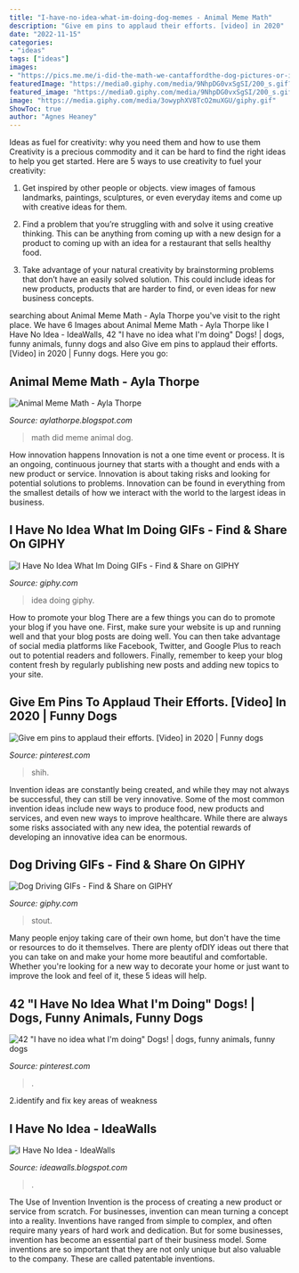 ```yaml
---
title: "I-have-no-idea-what-im-doing-dog-memes - Animal Meme Math"
description: "Give em pins to applaud their efforts. [video] in 2020"
date: "2022-11-15"
categories:
- "ideas"
tags: ["ideas"]
images:
- "https://pics.me.me/i-did-the-math-we-cantaffordthe-dog-pictures-or-it-50945537.png"
featuredImage: "https://media0.giphy.com/media/9NhpDG0vxSgSI/200_s.gif?response_id=5924ce95fa51d03933c04e25"
featured_image: "https://media0.giphy.com/media/9NhpDG0vxSgSI/200_s.gif?response_id=5924ce95fa51d03933c04e25"
image: "https://media.giphy.com/media/3owyphXV8TcO2muXGU/giphy.gif"
ShowToc: true
author: "Agnes Heaney"
---
```



Ideas as fuel for creativity: why you need them and how to use them
Creativity is a precious commodity and it can be hard to find the right ideas to help you get started. Here are 5 ways to use creativity to fuel your creativity:
1. Get inspired by other people or objects. view images of famous landmarks, paintings, sculptures, or even everyday items and come up with creative ideas for them.

2. Find a problem that you’re struggling with and solve it using creative thinking. This can be anything from coming up with a new design for a product to coming up with an idea for a restaurant that sells healthy food.

3. Take advantage of your natural creativity by brainstorming problems that don’t have an easily solved solution. This could include ideas for new products, products that are harder to find, or even ideas for new business concepts.


	

		
searching about Animal Meme Math - Ayla Thorpe you've visit to the right place. We have 6 Images about Animal Meme Math - Ayla Thorpe like I Have No Idea - IdeaWalls, 42 &quot;I have no idea what I&#039;m doing&quot; Dogs! | dogs, funny animals, funny dogs and also Give em pins to applaud their efforts. [Video] in 2020 | Funny dogs. Here you go:
		
    
## Animal Meme Math - Ayla Thorpe

<img loading=lazy src="https://pics.me.me/i-did-the-math-we-cantaffordthe-dog-pictures-or-it-50945537.png" onerror="this.onerror=null;this.src='https://tse4.mm.bing.net/th?id=OIP.i1rL1V8k9Iv-n2Q4ixxL6gHaHY&amp;pid=15.1';" alt="Animal Meme Math - Ayla Thorpe">

_Source: aylathorpe.blogspot.com_

>math did meme animal dog. 

	

How innovation happens
Innovation is not a one time event or process. It is an ongoing, continuous journey that starts with a thought and ends with a new product or service. Innovation is about taking risks and looking for potential solutions to problems. Innovation can be found in everything from the smallest details of how we interact with the world to the largest ideas in business.

    
## I Have No Idea What Im Doing GIFs - Find &amp; Share On GIPHY

<img loading=lazy src="https://media.giphy.com/media/3owyphXV8TcO2muXGU/giphy.gif" onerror="this.onerror=null;this.src='https://tse2.mm.bing.net/th?id=OIP.k2TKGd5VfJ5CDfyHx6KKKQHaEH&amp;pid=15.1';" alt="I Have No Idea What Im Doing GIFs - Find &amp; Share on GIPHY">

_Source: giphy.com_

>idea doing giphy. 

	

How to promote your blog
There are a few things you can do to promote your blog if you have one. First, make sure your website is up and running well and that your blog posts are doing well. You can then take advantage of social media platforms like Facebook, Twitter, and Google Plus to reach out to potential readers and followers. Finally, remember to keep your blog content fresh by regularly publishing new posts and adding new topics to your site.

    
## Give Em Pins To Applaud Their Efforts. [Video] In 2020 | Funny Dogs

<img loading=lazy src="https://i.pinimg.com/736x/d6/f6/43/d6f64386cf4e9e5fc6c2c8bedc275593.jpg" onerror="this.onerror=null;this.src='https://tse4.mm.bing.net/th?id=OIP.Rqz_wTXhg5uC1K5f-qOgUwHaJQ&amp;pid=15.1';" alt="Give em pins to applaud their efforts. [Video] in 2020 | Funny dogs">

_Source: pinterest.com_

>shih. 

	

Invention ideas are constantly being created, and while they may not always be successful, they can still be very innovative. Some of the most common invention ideas include new ways to produce food, new products and services, and even new ways to improve healthcare. While there are always some risks associated with any new idea, the potential rewards of developing an innovative idea can be enormous.

    
## Dog Driving GIFs - Find &amp; Share On GIPHY

<img loading=lazy src="https://media0.giphy.com/media/9NhpDG0vxSgSI/200_s.gif?response_id=5924ce95fa51d03933c04e25" onerror="this.onerror=null;this.src='https://tse4.mm.bing.net/th?id=OIP._eABMZcUbrEshEdbi2pLoQAAAA&amp;pid=15.1';" alt="Dog Driving GIFs - Find &amp; Share on GIPHY">

_Source: giphy.com_

>stout. 

	

Many people enjoy taking care of their own home, but don't have the time or resources to do it themselves. There are plenty ofDIY ideas out there that you can take on and make your home more beautiful and comfortable. Whether you're looking for a new way to decorate your home or just want to improve the look and feel of it, these 5 ideas will help.

    
## 42 &quot;I Have No Idea What I&#039;m Doing&quot; Dogs! | Dogs, Funny Animals, Funny Dogs

<img loading=lazy src="https://i.pinimg.com/236x/65/08/25/6508258037ee66712c5c64bc1f6c9331--cutest-animals-funny-animals.jpg" onerror="this.onerror=null;this.src='https://tse2.mm.bing.net/th?id=OIP.UUkmBiHKdBGGgXoeqgnQNgAAAA&amp;pid=15.1';" alt="42 &quot;I have no idea what I&#039;m doing&quot; Dogs! | dogs, funny animals, funny dogs">

_Source: pinterest.com_

>. 

	

2.identify and fix key areas of weakness 

    
## I Have No Idea - IdeaWalls

<img loading=lazy src="https://cms-assets.themuse.com/media/lead/_1200x630_crop_center-center_82_none/22444.jpg?mtime=1568878456" onerror="this.onerror=null;this.src='https://tse4.mm.bing.net/th?id=OIP.AylIMRmwwFZJ3x02W4KWVwHaD4&amp;pid=15.1';" alt="I Have No Idea - IdeaWalls">

_Source: ideawalls.blogspot.com_

>. 

	

The Use of Invention
Invention is the process of creating a new product or service from scratch. For businesses, invention can mean turning a concept into a reality. Inventions have ranged from simple to complex, and often require many years of hard work and dedication. But for some businesses, invention has become an essential part of their business model. Some inventions are so important that they are not only unique but also valuable to the company. These are called patentable inventions.

